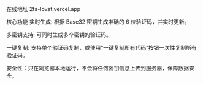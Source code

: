在线地址   2fa-lovat.vercel.app

核心功能
实时生成: 根据 Base32 密钥生成准确的 6 位验证码，并实时更新。

多密钥支持: 可同时生成多个密钥的验证码。

一键复制: 支持单个验证码复制，或使用“一键复制所有代码”按钮一次性复制所有验证码。

安全性：只在浏览器本地运行，不会将任何密钥信息上传到服务器，保障数据安全。
